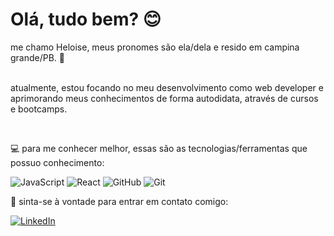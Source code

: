 <h1>Olá, tudo bem? 😊</h1>

<p>me chamo Heloise, meus pronomes são ela/dela e resido em campina grande/PB. 📍

<br>atualmente, estou focando no meu desenvolvimento como web developer e aprimorando meus conhecimentos de forma autodidata, através de cursos e bootcamps.

​

💻 para me conhecer melhor, essas são as tecnologias/ferramentas que possuo conhecimento:

![JavaScript](https://img.shields.io/badge/javascript-%23323330.svg?style=for-the-badge&logo=javascript&logoColor=%23F7DF1E)
![React](https://img.shields.io/badge/react-%2320232a.svg?style=for-the-badge&logo=react&logoColor=%2361DAFB)
![GitHub](https://img.shields.io/badge/github-%23121011.svg?style=for-the-badge&logo=github&logoColor=white)
![Git](https://img.shields.io/badge/git-%23F05033.svg?style=for-the-badge&logo=git&logoColor=white)
​

💌 sinta-se à vontade para entrar em contato comigo:

<a href="https://www.linkedin.com/in/heloise-pontes-de-macedo-8339a5133/">![LinkedIn](https://img.shields.io/badge/linkedin-%230077B5.svg?style=for-the-badge&logo=linkedin&logoColor=white)</a>
